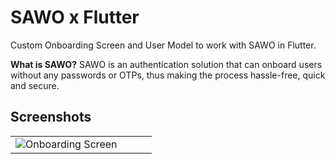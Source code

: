 
# SAWO x Flutter
Custom Onboarding Screen and User Model to work with SAWO in Flutter.

**What is SAWO?**
SAWO is an authentication solution that can onboard users without any passwords or OTPs, thus making the process hassle-free, quick and secure.

## Screenshots

<table>
        <tr>
          <td>
            <img src="https://user-images.githubusercontent.com/53579386/137616358-8ed6a20e-03b1-4b9e-a9a3-efea2509fc7f.jpeg" alt="Onboarding Screen">
          </td>
          <td>
            <img src="https://user-images.githubusercontent.com/53579386/137616371-3aac049e-2009-46b1-998d-7a2aba04e2a3.jpeg" alt="">
          </td>
          <td>
            <img src="https://user-images.githubusercontent.com/53579386/137616390-9da97991-ed03-4a5a-8d3e-caf641a23bbc.jpeg" alt="">
          </td>
          <td>
            <img src="https://user-images.githubusercontent.com/53579386/137616401-ca818fca-e3e2-4bf5-9802-dff28f6984ce.jpeg" alt="">
          </td>
        </tr>
 </table>
<br>
